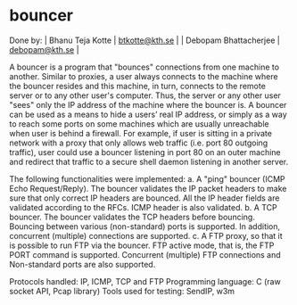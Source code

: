 bouncer
=======

Done by: | Bhanu Teja Kotte | btkotte@kth.se | | Debopam Bhattacherjee | debopam@kth.se |

A bouncer is a program that "bounces" connections from one machine to another. Similar to proxies, a user always connects to the machine where the bouncer resides and this machine, in turn, connects to the remote server or to any other user's computer. Thus, the server or any other user "sees" only the IP address of the machine where the bouncer is. A bouncer can be used as a means to hide a users’ real IP address, or simply as a way to reach some ports on some machines which are usually unreachable when user is behind a firewall. For example, if user is sitting in a private network with a proxy that only allows web traffic (i.e. port 80 outgoing traffic), user could use a bouncer listening in port 80 on an outer machine and redirect that traffic to a secure shell daemon listening in another server.

The following functionalities were implemented:
a.	A "ping" bouncer (ICMP Echo Request/Reply). The bouncer validates the IP packet headers to make sure that only correct IP headers are bounced. All the IP header fields are validated according to the RFCs. ICMP header is also validated.
b.	A TCP bouncer. The bouncer validates the TCP headers before bouncing. Bouncing between various (non-standard) ports is supported. In addition, concurrent (multiple) connections are supported.
c.	 A FTP proxy, so that it is possible to run FTP via the bouncer. FTP active mode, that is, the FTP PORT command is supported. Concurrent (multiple) FTP connections and Non-standard ports are also supported.

Protocols handled: IP, ICMP, TCP and FTP
Programming language: C (raw socket API, Pcap library)
Tools used for testing: SendIP, w3m
